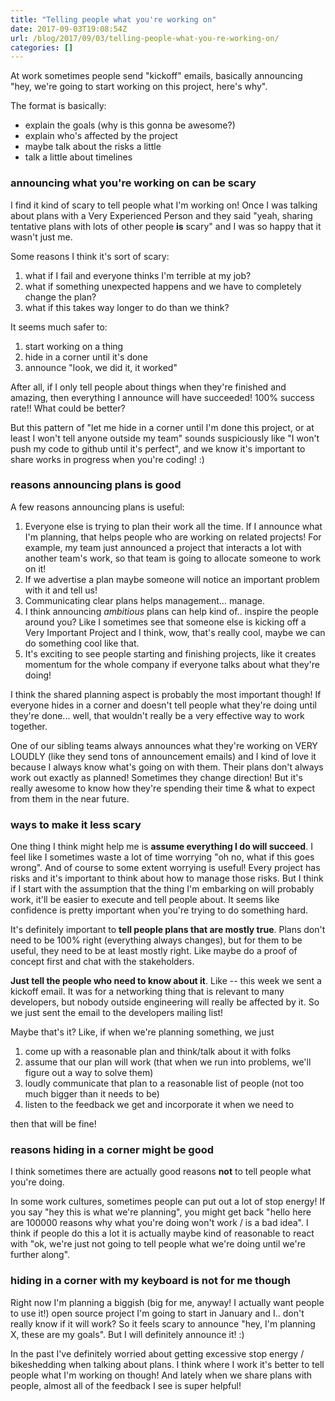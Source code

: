 ```yaml
---
title: "Telling people what you're working on"
date: 2017-09-03T19:08:54Z
url: /blog/2017/09/03/telling-people-what-you-re-working-on/
categories: []
---
```


At work sometimes people send "kickoff" emails, basically announcing "hey,
we're going to start working on this project, here's why".

The format is basically:

* explain the goals (why is this gonna be awesome?)
* explain who's affected by the project
* maybe talk about the risks a little
* talk a little about timelines

### announcing what you're working on can be scary

I find it kind of scary to tell people what I'm working on! Once I was
talking about plans with a Very Experienced Person and they said "yeah, sharing
tentative plans with lots of other people **is** scary" and I was so happy that it
wasn't just me.

Some reasons I think it's sort of scary:

1. what if I fail and everyone thinks I'm terrible at my job?
2. what if something unexpected happens and we have to completely change the plan?
3. what if this takes way longer to do than we think?

It seems much safer to:

1. start working on a thing
2. hide in a corner until it's done
3. announce "look, we did it, it worked"

After all, if I only tell people about things when they're finished and
amazing, then everything I announce will have succeeded! 100% success rate!!
What could be better?

But this pattern of "let me hide in a corner until I'm done this project,
or at least I won't tell anyone outside my team" sounds suspiciously like "I won't
push my code to github until it's perfect", and we know it's important to share
works in progress when you're coding! :)

### reasons announcing plans is good

A few reasons announcing plans is useful:

1. Everyone else is trying to plan their work all the time. If I announce what I'm planning, that helps people who are working on related projects! For example, my team just announced a project that interacts a lot with another team's work, so that team is going to allocate someone to work on it!
2. If we advertise a plan maybe someone will notice an important problem with it and tell us!
3. Communicating clear plans helps management... manage.
3. I think announcing *ambitious* plans can help kind of.. inspire the people around you? Like I sometimes see that someone else is kicking off a Very Important Project and I think, wow, that's really cool, maybe we can do something cool like that.
4. It's exciting to see people starting and finishing projects, like it creates momentum for the whole company if everyone talks about what they're doing!

I think the shared planning aspect is probably the most important though! If
everyone hides in a corner and doesn't tell people what they're doing until
they're done... well, that wouldn't really be a very effective way to work
together.

One of our sibling teams always announces what they're working on VERY LOUDLY
(like they send tons of announcement emails) and I kind of love it because I
always know what's going on with them. Their plans don't always work out
exactly as planned! Sometimes they change direction! But it's really awesome to
know how they're spending their time & what to expect from them in the near
future.

### ways to make it less scary

One thing I think might help me is **assume everything I do will succeed**.
I feel like I sometimes waste a lot of time worrying "oh no, what if this goes
wrong". And of course to some extent worrying is useful! Every project has
risks and it's important to think about how to manage those risks. But I think
if I start with the assumption that the thing I'm embarking on will probably
work, it'll be easier to execute and tell people about. It seems like
confidence is pretty important when you're trying to do something hard.

It's definitely important to **tell people plans that are mostly true**. Plans
don't need to be 100% right (everything always changes), but for them to be
useful, they need to be at least mostly right. Like maybe do a proof of concept
first and chat with the stakeholders. 

**Just tell the people who need to know about it**. Like -- this week we sent a
kickoff email. It was for a networking thing that is relevant to many
developers, but nobody outside engineering will really be affected by it. So we
just sent the email to the developers mailing list!

Maybe that's it? Like, if when we're planning something, we just 

1. come up with a reasonable plan and think/talk about it with folks
1. assume that our plan will work (that when we run into problems, we'll figure
out a way to solve them)
1. loudly communicate that plan to a reasonable list of people (not too much
bigger than it needs to be)
1. listen to the feedback we get and incorporate it when we need to

then that will be fine!

### reasons hiding in a corner might be good

I think sometimes there are actually good reasons **not** to tell people what
you're doing.

In some work cultures, sometimes people can put out a lot of stop energy! If
you say "hey this is what we're planning", you might get back "hello here are
100000 reasons why what you're doing won't work / is a bad idea". I think if
people do this a lot it is actually maybe kind of reasonable to react with "ok,
we're just not going to tell people what we're doing until we're further
along".

### hiding in a corner with my keyboard is not for me though

Right now I'm planning a biggish (big for me, anyway! I actually want people to
use it!) open source project I'm going to start in January and I.. don't really
know if it will work? So it feels scary to announce "hey, I'm planning X, these
are my goals". But I will definitely announce it! :)

In the past I've definitely worried about getting excessive stop energy /
bikeshedding when talking about plans. I think where I work it's better to tell
people what I'm working on though! And lately when we share plans with
people, almost all of the feedback I see is super helpful!
